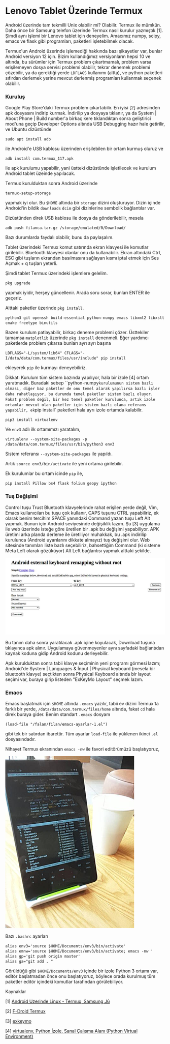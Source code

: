 # Lenovo Tablet Üzerinde Termux

Android üzerinde tam tekmilli Unix olabilir mi? Olabilir. Termux ile
mümkün. Daha önce bir Samsung telefon üzerinde Termux nasıl kurulur
yazmıştık [1]. Şimdi aynı işlemi bir Lenovo tablet için
deneyelim. Amacımız numpy, scipy, emacs ve flask gibi programları,
paketleri işletebilmek olacak.

Termux'un Android üzerinde işlemediği hakkında bazı şikayetler var,
bunlar Android versiyon 12 için. Bizim kullandığımız versiyonların
hepsi 10 ve altında, bu sürümler için Termux problem çıkartmamalı,
problem varsa erişilemeyen dosya servisi problemi olabilir, tekrar
denemek problemi çözebilir, ya da gerektiği yerde `LDFLAGS` kullanımı
(altta), ve python paketleri sıfırdan derlemek yerine mevcut derlenmiş
programları kullanmak seçenek olabilir.

### Kuruluş

Google Play Store'daki Termux problem çıkartabilir. En iyisi [2]
adresinden apk dosyasını indirip kurmak. İndirilip ya dosyaya
tıklanır, ya da System | About Phone | Build number'a birkaç kere
tıklandıktan sonra geliştirici mod'una geçip Developer Options altında
USB Debugging hazır hale getirilir, ve Ubuntu dizüstünde

```
sudo apt install adb
```

ile Android'e USB kablosu üzerinden erişilebilen bir ortam kurmuş
oluruz ve

```
adb install com.termux_117.apk
```

ile apk kurulumu yapabilir, yani üstteki dizüstünde işletilecek ve
kurulum Android tablet üzeinde yapılacak.

Termux kurulduktan sonra Android üzerinde

```
termux-setup-storage
```

yapmak iyi olur. Bu `$HOME` altında bir `storage` dizini
oluşturuyor. Dizin içinde Android'in bildik `downloads` `dcim` gibi
dizinlerine sembolik bağlantılar var.

Dizüstünden direk USB kablosu ile dosya da gönderilebilir, mesela

```
adb push filanca.tar.gz /storage/emulated/0/Download/
```

Bazı durumlarda faydalı olabilir, bunu da paylaşalım.

Tablet üzerindeki Termux komut satırında ekran klavyesi ile komutlar
girilebilir. Bluetooth klavyesi olanlar onu da kullanabilir. Ekran
altındaki Ctrl, ESC gibi tuşların ekrandan basılmasını sağlayan kısmı
iptal etmek için Ses Açmak + q tuşları yeterli.

Şimdi tablet Termux üzerindeki işlemlere gelelim.

```
pkg upgrade
```

yapmak iyidir, herşey güncellenir. Arada soru sorar, bunları ENTER ile
geçeriz.

Alttaki paketler üzerinde `pkg install`.

```
python3 git openssh build-essential python-numpy emacs libxml2 libxslt cmake freetype binutils
```

Bazen kurulum patlayabilir, birkaç deneme problemi çözer. Üsttekiler
tamamsa `matplotlib` üzerinde `pkg install` denenmeli. Eğer yardımcı
paketlerde problem çıkarsa bunları ayrı ayrı başına

```
LDFLAGS="-L/system/lib64" CFLAGS="-I/data/data/com.termux/files/usr/include" pip install
```

ekleyerek `pip` ile kurmayı deneyebiliriz.

Dikkat: Kurulum tüm sistem bazında yapılıyor, hala bir izole [4] ortam
yaratmadık.  Buradaki sebep ``python-numpy` kurulumunun sistem bazlı
olması, diğer baz paketler de onu temel alarak yapılırsa bazlı işler
daha rahatlaşıyor, bu durumda temel paketler sistem bazlı
oluyor. Fakat problem değil, bir kez temel paketler kurulunca, artık
izole ortamlar mevcut olan paketler için sistem bazlı olana referans
yapabilir, ek `pip install` paketleri hala ayrı izole ortamda
kalabilir. 

```
pip3 install virtualenv
```

Ve `env3` adlı ilk ortamımızı yaratalım,

```
virtualenv --system-site-packages -p /data/data/com.termux/files/usr/bin/python3 env3
```

Sistem referansı `--system-site-packages` ile yapıldı.

Artık `source env3/bin/activate` ile yeni ortama girilebilir.

Ek kurulumlar bu ortam icinde `pip` ile,

```
pip install Pillow bs4 flask folium geopy ipython 
```

### Tuş Değişimi

Control tuşu Trust Bluetooth klavyelerinde rahat erişilen yerde değil,
Vim, Emacs kullanıcıları bu tuşu çok kullanır, CAPS tuşunu CTRL
yapabiliriz, ek olarak benim tercihim SPACE yanındaki Command yazan
tuşu Left Alt yapmak. Bunun için Android seviyesinde değişiklik
lazım. Şu [3] uygulama ile web üzerinde isteğe göre üretilen bir .apk
bu değişimi yapabiliyor. APK üretimi arka planda derleme ile
üretiliyor muhakkak, bu .apk indirilip kurulunca (Android uyarılarını
dikkate almayız) tuş değişimi olur. Web sitesinde tanımları liste
bazlı seçebiliriz, bahsettiğim Command (ki sisteme Meta Left olarak
gözüküyor) Alt Left bağlantısı yapmak alttaki şekilde.

![](exkeymo.jpg)

Bu tanım daha sonra yaratılacak .apk içine koyulacak, Download tuşuna
tıklayınca apk alınır. Uygulamaya güvenmeyenler aynı sayfadaki
bağlantıdan kaynak koduna gidip Android kodunu derleyebilir.

Apk kurulduktan sonra tabii klavye seçiminin yeni programı görmesi
lazım; Android'de System | Languages & İnput | Physical keyboard (mesela bir
bluetooth klavye) seçtikten sonra Physical Keyboard altında bir layout seçimi
var, buraya girip listeden "ExKeyMo Layout" seçmek lazım.

### Emacs

Emacs başlatmak için `$HOME` altında `.emacs` yazılır, tabii ev dizini
Termux'ta farklı bir yerde, `/data/data/com.termux/files/home` altında,
fakat `cd` hala direk buraya gider. Benim standart `.emacs` dosyam

```
(load-file "/falan/filan/emacs-ayarlar-1.el")
```

gibi tek bir satırdan ibarettir. Tüm ayarlar `load-file` ile yüklenen
ikinci `.el` dosyasındadır.

Nihayet Termux ekranından `emacs -nw` ile favori editörümüzü başlatıyoruz,

![](emacs-termux.jpg)

Bazı `.bashrc` ayarları

```
alias env3='source $HOME/Documents/env3/bin/activate'
alias emnw='source $HOME/Documents/env3/bin/activate; emacs -nw '
alias gp='git push origin master'
alias ga="git add . "
```

Görüldüğü gibi `$HOME/Documents/env3` içinde bir izole Python 3 ortamı
var, editör başlatmadan önce onu başlatıyoruz, böylece orada kurulmuş
tüm paketler editör içindeki komutlar tarafından görülebiliyor.

Kaynaklar

[1] <a href="../../2018/09/android-uzerinde-linux-termux.html">Android Uzerinde Linux - Termux, Samsung J6</a>

[2] <a href="https://f-droid.org/en/packages/com.termux/">F-Droid Termux</a>

[3] <a href="https://exkeymo.herokuapp.com/">exkeymo</a>

[4] <a href="../../2018/08/virtualenv-python-izole-sanal-calsma.html">virtualenv, Python İzole, Sanal Çalışma Alanı (Python Virtual Environment)</a>


